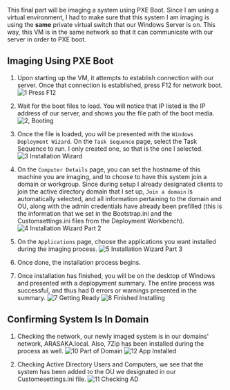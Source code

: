 This final part will be imaging a system using PXE Boot. Since I am using a virtual environment, I had to make sure that this system I am imaging is using the **same** private virtual switch that our Windows Server is on. This way, this VM is in the same network so that it can communicate with our server in order to PXE boot.

## Imaging Using PXE Boot
1. Upon starting up the VM, it attempts to establish connection with our server. Once that connection is established, press F12 for network boot.
![1  Press F12](https://github.com/user-attachments/assets/0624a46a-84bc-4005-864e-6855aac0b989)

2. Wait for the boot files to load. You will notice that IP listed is the IP address of our server, and shows you the file path of the boot media.
![2, Booting](https://github.com/user-attachments/assets/d5b500a8-9e8e-4e35-a575-eb4df141deed)

3. Once the file is loaded, you will be presented with the `Windows Deployment Wizard`. On the `Task Sequence` page, select the Task Sequence to run. I only created one, so that is the one I selected.
![3  Installation Wizard](https://github.com/user-attachments/assets/cdc542a9-11a0-4ac5-b8a4-8b87bd47de3e)

4. On the `Computer Details` page, you can set the hostname of this machine you are imaging, and to choose to have this system join a domain or workgroup. Since during setup I already designated clients to join the active directory domain that I set up, `Join a domain` is automatically selected, and all information pertaining to the domain and OU, along with the admin credentials have already been prefilled (this is the information that we set in the Bootstrap.ini and the Customsettings.ini files from the Deployment Workbench).
![4  Installation Wizard Part 2](https://github.com/user-attachments/assets/b28bfaac-7a3d-4554-927c-01dbf7764f7d)

5. On the `Applications` page, choose the applications you want installed during the imaging process.
![5  Installation Wizard Part 3](https://github.com/user-attachments/assets/9c5011c0-d150-426b-b5f0-b4f8c08e7509)

6. Once done, the installation process begins.

7. Once installation has finished, you will be on the desktop of Windows and presented with a deplopyment summary. The entire process was successful, and thus had 0 errors or warnings presented in the summary.
![7  Getting Ready](https://github.com/user-attachments/assets/9480e521-62c6-44a1-92aa-af11e4fbe98e)
![8  Finished Installing](https://github.com/user-attachments/assets/83b53c9b-8849-41a6-9838-5a48b50112f5)

## Confirming System Is In Domain
1. Checking the network, our newly imaged system is in our domains' network, ARASAKA.local. Also, 7Zip has been installed during the process as well.
![10  Part of Domain](https://github.com/user-attachments/assets/4c171e52-dc78-416d-b17a-24ef09d55aa5)
![12  App Installed](https://github.com/user-attachments/assets/22d562a0-6506-4277-98d9-a2974ac7bc85)

2. Checking Active Directory Users and Computers, we see that the system has been added to the OU we designated in our Customesettings.ini file.
![11  Checking AD](https://github.com/user-attachments/assets/2289cc44-c070-4bdf-9d31-d9723ecba040)
